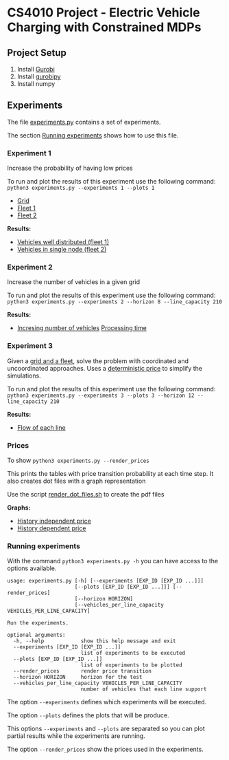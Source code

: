 # CS4010 Project - Electric Vehicle Charging with Constrained MDPs

## Project Setup

1. Install [Gurobi](http://www.gurobi.com/downloads/gurobi-optimizer)
2. Install [gurobipy](http://www.gurobi.com/documentation/6.5/quickstart_mac/the_gurobi_python_interfac.html)
3. Install numpy



## Experiments
The file [experiments.py](./experiments.py) contains a set of experiments.

The section [Running experiments](#running-experiments) shows how to use this file.

### Experiment 1
Increase the probability of having low prices

To run and plot the results of this experiment use the following command: 
`python3 experiments.py --experiments 1 --plots 1`


- [Grid](grids/grid_1.dot.pdf)
- [Fleet 1](grids/grid_experiment1_fleet1.dot.pdf)
- [Fleet 2](grids/grid_experiment1_fleet2.dot.pdf)


**Results:**
- [Vehicles well distributed (fleet 1)](out/experiment1_fleet1.pdf)
- [Vehicles in single node (fleet 2)](out/experiment1_fleet2.pdf)

### Experiment 2
Increase the number of vehicles in a given grid

To run and plot the results of this experiment use the following command: 
`python3 experiments.py --experiments 2 --horizon 8 --line_capacity 210`


**Results:**
- [Incresing number of vehicles](out/experiment2.pdf) [Processing time](out/experiment2processing_time.pdf)

### Experiment 3
Given a [grid and a fleet](grids/grid_experiment3_fleet.dot.pdf), solve the problem with coordinated and uncoordinated approaches. Uses a [deterministic price](out/prices_deterministic.dot.pdf) to simplify the simulations.

To run and plot the results of this experiment use the following command: 
`python3 experiments.py --experiments 3 --plots 3 --horizon 12 --line_capacity 210`


**Results:**
- [Flow of each line](out/experiment3.pdf)

### Prices
To show `python3 experiments.py --render_prices`

This prints the tables with price transition probability at each time step. 
It also creates dot files with a graph representation 

Use the script [render_dot_files.sh](./render_dot_files.sh) to create the pdf files


**Graphs:**
- [History independent price](out/price_transition_probability_func.dot.pdf)
- [History dependent price](out/history_dependent_price_transition_probability_func.dot.pdf)

### Running experiments
With the command `python3 experiments.py -h` you can have access to the options available.
```
usage: experiments.py [-h] [--experiments [EXP_ID [EXP_ID ...]]]
                      [--plots [EXP_ID [EXP_ID ...]]] [--render_prices]
                      [--horizon HORIZON]
                      [--vehicles_per_line_capacity VEHICLES_PER_LINE_CAPACITY]

Run the experiments.

optional arguments:
  -h, --help            show this help message and exit
  --experiments [EXP_ID [EXP_ID ...]]
                        list of experiments to be executed
  --plots [EXP_ID [EXP_ID ...]]
                        list of experiments to be plotted
  --render_prices       render price transition
  --horizon HORIZON     horizon for the test
  --vehicles_per_line_capacity VEHICLES_PER_LINE_CAPACITY
                        number of vehicles that each line support
```


The option `--experiments`  defines which experiments will be executed.

The option `--plots` defines the plots that will be produce.

This options `--experiments` and `--plots` are separated so you can plot partial results while the experiments are running.

The option `--render_prices` show the prices used in the experiments.